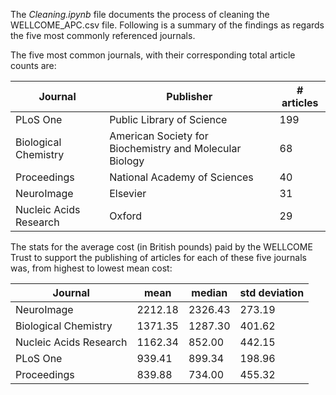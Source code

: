 The *Cleaning.ipynb* file documents the process of cleaning the WELLCOME_APC.csv file. Following is a summary of the findings as regards the five most commonly referenced journals.

The five most common journals, with their corresponding total article counts are:

| Journal | Publisher | # articles |
|---------|-----------|------------|
| PLoS One | Public Library of Science | 199 |
| Biological Chemistry | American Society for Biochemistry and Molecular Biology | 68 |
| Proceedings | National Academy of Sciences | 40 |
| NeuroImage | Elsevier | 31 |
| Nucleic Acids Research | Oxford | 29 |


The stats for the average cost (in British pounds) paid by the WELLCOME Trust to support the publishing of articles for each of these five journals was, from highest to lowest mean cost:

| Journal | mean | median | std deviation |
|---------|------|--------|---------------|
| NeuroImage | 2212.18	| 2326.43	| 273.19 |
| Biological Chemistry | 1371.35	| 1287.30	| 401.62 |
| Nucleic Acids Research | 1162.34	| 852.00	| 442.15 |
| PLoS One | 939.41	| 899.34 | 198.96 |
| Proceedings | 839.88	| 734.00	| 455.32 |
